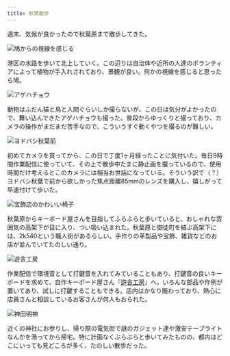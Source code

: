 ```yaml
---
title: 秋葉散歩
---
```

週末、気候が良かったので秋葉原まで散歩してきた。

![](https://lh4.googleusercontent.com/ADCn9BeNcOHBKzl-gEvj8jAGOXEpF-EbKba_G76RtnFnTqp5qEvrfWOokdbWgXN0YuHbhbhM6HYAnOGJy59XLNB-8PHJGlnT1T-N3mXXq9ispmYuy6TM-05aneSZti3z1VmHaH3E8lBsG8N68Sz5hPk "鳩からの視線を感じる")

港区の水路を歩いて北上していく。この辺りは自治体や近所の人達のボランティアによって植物が手入れされており、景観が良い。何かの視線を感じると思ったら鳩。

![](https://lh6.googleusercontent.com/GfwX6N1w5CqctHU4h9emAgdRY9xcf3MrumYgtql__sa9sJ1rsddPyBcEjHoAsTS8nFBoRMIq_ZotbYuRsZz1Y1I5ReIX-ViZaOnPhQ-Orc4i61M6HZZlYPRRHvkVZKfByZm5tjI77XSmPzPRi_p_sew "アゲハチョウ")

動物はふだん猫と鳥と人間ぐらいしか撮らないが、この日は気分がよかったので、舞い込んできたアゲハチョウも撮った。普段からゆっくりと撮っており、カメラの操作がまだまだ苦手なので、こういうすぐ動くやつを撮るのが難しい。

![](https://lh4.googleusercontent.com/re02_Bqh6SKwyg2SslzbABFGHOcaAulAtgNuoTS1nP1jME79dOYYQbRFaAFgDwQJSoENUo7oLOzY6H5xoh4VSdGYnBJZ5Wx9nWjHZW5tXQkjO1jZRXJjFHycgVseJH32eNWvQeDOc-icmOjyMAjgyvE "ヨドバシ秋葉前")

初めてカメラを買ってから、この日で丁度1ヶ月経ったことに気付いた。毎日9時間作業配信に使っていて、その上で散歩中たまに静止画を撮っているので、使用時間だけ考えるとこのカメラには相当お世話になっている。そういう訳で（？）ヨドバシ秋葉で前から欲しかった焦点距離85mmのレンズを購入し、嬉しがって早速付けて歩いた。

![](https://lh5.googleusercontent.com/CR4LAmYXaIA2XCFJlqTHESH1k4ZpbvUnjwIvFL1OBUzq2DpenNd5xbGWfDlzlKfaq8JU4RMvLC9jTLGKn7vtriIg_W7WnsUqNSNvQQGcw9W9gRPjdZIFoilU4ZWrhSLXegPfK9jl5Rtk8zp6ja4n6lw "宝飾店のかわいい椅子")

秋葉原からキーボード屋さんを目指してふらふらと歩いていると、おしゃれな雰囲気の高架下が目に入り、つい吸い込まれた。秋葉原と御徒町を結ぶ高架下には、2k540という職人街があるらしい。手作りの革製品や宝飾、雑貨などのお店が並んでいてたのしい通り。

![](https://lh3.googleusercontent.com/kzRGv-96Kt7WNbemte7WUkbwgQ52AHReogRMZiyLSufO9v0W_CVI2i4RACCpw02mXWkiFUWSuv-lGgPWPmQWqx0QQi5YHrRMeHFoEPTv_up1tHcblPfIxrp9tFDMNZsNOUq3G_hZ90ClyPS8N1DFcz0 "遊舎工房")

作業配信で環境音として打鍵音を入れてみていることもあり、打鍵音の良いキーボードを求めて、自作キーボード屋さん『[遊舎工房](https://yushakobo.jp/)』へ。いろんな部品や作例が置いてあり、試しに打鍵することもできる。店内はかなり賑わっており、熱心に店員さんと相談しているお客さんが何人もおられた。

![](https://lh5.googleusercontent.com/SEafoZ7sDP5QOznEXnHdAA3yY2FcjCjR3xnQqlTkPgtnfjNybzc96aX31CrERAcVa0TLuDnu4bK-J_Cw7QBRhTO04-k-hjEk9ZcOfuDPJzqsJRIyblmfHkZoHqfZ0cHtxN49mezgll8CsrN5P2aOC6g "神田明神")

近くの神社にお参りし、帰り際の電気街で謎のガジェット達や激安テープライトなんかを漁ってから帰宅。特に計画なくぶらぶらと歩いてみたものの、都内はどこにいっても見どころが多く、たのしい散歩だった。

